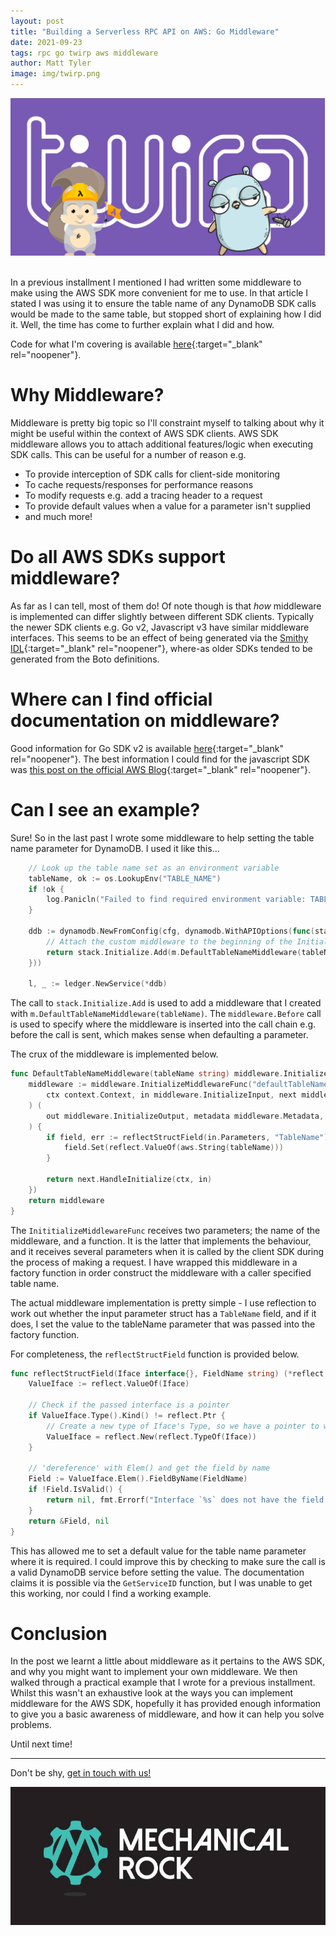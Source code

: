 ```yaml
---
layout: post
title: "Building a Serverless RPC API on AWS: Go Middleware"
date: 2021-09-23
tags: rpc go twirp aws middleware
author: Matt Tyler
image: img/twirp.png
---
```


<center><img src="/img/twirp.png" /></center>
<br/>

In a previous installment I mentioned I had written some middleware to make using the AWS SDK more convenient for me to use. In that article I stated I was using it to ensure the table name of any DynamoDB SDK calls would be made to the same table, but stopped short of explaining how I did it. Well, the time has come to further explain what I did and how.

Code for what I'm covering is available [here](https://github.com/matt-tyle/ledger-part-one){:target="_blank" rel="noopener"}.

# Why Middleware?

Middleware is pretty big topic so I'll constraint myself to talking about why it might be useful within the context of AWS SDK clients. AWS SDK middleware allows you to attach additional features/logic when executing SDK calls. This can be useful for a number of reason e.g.

- To provide interception of SDK calls for client-side monitoring
- To cache requests/responses for performance reasons
- To modify requests e.g. add a tracing header to a request
- To provide default values when a value for a parameter isn't supplied
- and much more!

# Do all AWS SDKs support middleware?

As far as I can tell, most of them do! Of note though is that *how* middleware is implemented can differ slightly between different SDK clients. Typically the newer SDK clients e.g. Go v2, Javascript v3 have similar middleware interfaces. This seems to be an effect of being generated via the [Smithy IDL](https://awslabs.github.io/smithy/index.html){:target="_blank" rel="noopener"}, where-as older SDKs tended to be generated from the Boto definitions.

# Where can I find official documentation on middleware?

Good information for Go SDK v2 is available [here](https://aws.github.io/aws-sdk-go-v2/docs/middleware/){:target="_blank" rel="noopener"}.
The best information I could find for the javascript SDK was [this post on the official AWS Blog](https://aws.amazon.com/blogs/developer/middleware-stack-modular-aws-sdk-js/){:target="_blank" rel="noopener"}.

# Can I see an example?

Sure! So in the last past I wrote some middleware to help setting the table name parameter for DynamoDB. I used it like this...

```go
    // Look up the table name set as an environment variable
	tableName, ok := os.LookupEnv("TABLE_NAME")
	if !ok {
		log.Panicln("Failed to find required environment variable: TABLE_NAME")
	}

	ddb := dynamodb.NewFromConfig(cfg, dynamodb.WithAPIOptions(func(stack *middleware.Stack) error {
		// Attach the custom middleware to the beginning of the Initialize step
		return stack.Initialize.Add(m.DefaultTableNameMiddleware(tableName), middleware.Before)
	}))

	l, _ := ledger.NewService(*ddb)
```

The call to `stack.Initialize.Add` is used to add a middleware that I created with `m.DefaultTableNameMiddleware(tableName)`. The `middleware.Before` call is used to specify where the middleware is inserted into the call chain e.g. before the call is sent, which makes sense when defaulting a parameter.

The crux of the middleware is implemented below.

```go
func DefaultTableNameMiddleware(tableName string) middleware.InitializeMiddleware {
	middleware := middleware.InitializeMiddlewareFunc("defaultTableName", func(
		ctx context.Context, in middleware.InitializeInput, next middleware.InitializeHandler,
	) (
		out middleware.InitializeOutput, metadata middleware.Metadata, err error,
	) {
		if field, err := reflectStructField(in.Parameters, "TableName"); err == nil {
			field.Set(reflect.ValueOf(aws.String(tableName)))
		}

		return next.HandleInitialize(ctx, in)
	})
	return middleware
}
```

The `InititializeMiddlewareFunc` receives two parameters; the name of the middleware, and a function. It is the latter that implements the behaviour, and it receives several parameters when it is called by the client SDK during the process of making a request. I have wrapped this middleware in a factory function in order construct the middleware with a caller specified table name.

The actual middleware implementation is pretty simple - I use reflection to work out whether the input parameter struct has a `TableName` field, and if it does, I set the value to the tableName parameter that was passed into the factory function.

For completeness, the `reflectStructField` function is provided below.

```go
func reflectStructField(Iface interface{}, FieldName string) (*reflect.Value, error) {
	ValueIface := reflect.ValueOf(Iface)

	// Check if the passed interface is a pointer
	if ValueIface.Type().Kind() != reflect.Ptr {
		// Create a new type of Iface's Type, so we have a pointer to work with
		ValueIface = reflect.New(reflect.TypeOf(Iface))
	}

	// 'dereference' with Elem() and get the field by name
	Field := ValueIface.Elem().FieldByName(FieldName)
	if !Field.IsValid() {
		return nil, fmt.Errorf("Interface `%s` does not have the field `%s`", ValueIface.Type(), FieldName)
	}
	return &Field, nil
}
```

This has allowed me to set a default value for the table name parameter where it is required. I could improve this by checking to make sure the call is a valid DynamoDB service before setting the value. The documentation claims it is possible via the `GetServiceID` function, but I was unable to get this working, nor could I find a working example.

# Conclusion

In the post we learnt a little about middleware as it pertains to the AWS SDK, and why you might want to implement your own middleware. We then walked through a practical example that I wrote for a previous installment. Whilst this wasn't an exhaustive look at the ways you can implement middleware for the AWS SDK, hopefully it has provided enough information to give you a basic awareness of middleware, and how it can help you solve problems.

Until next time!

---

Don't be shy, [get in touch with us!](https://www.mechanicalrock.io/lets-get-started)

![Mechanical Rock Logo](/img/mr-logo-dark-landscape.jpg)


